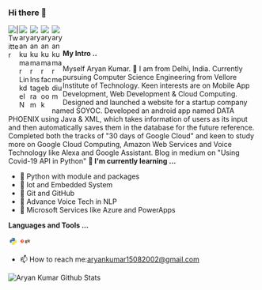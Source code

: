 ### Hi there 👋

<!--
**aryankr1508/aryankr1508** is a ✨ _special_ ✨ repository because its `README.md` (this file) appears on your GitHub profile.

Here are some ideas to get you started:

- 🔭 I’m currently working on ...
- 🌱 I’m currently learning ...
- 👯 I’m looking to collaborate on ...
- 🤔 I’m looking for help with ...
- 💬 Ask me about ...
- 📫 How to reach me: ...
- 😄 Pronouns: ...
- ⚡ Fun fact: ...
-->

<a href="https://twitter.com/aryankr1508">
<img align="left" alt=" | Twitter" width="22px" src="https://cdn.jsdelivr.net/npm/simple-icons@v3/icons/twitter.svg" />
</a>
<a href="https://www.linkedin.com/in//aryankr1508/">
<img align="left" alt="aryan kumar LinkdeIN" width="22px" src="https://cdn.jsdelivr.net/npm/simple-icons@v3/icons/linkedin.svg" />
</a>
<a href="https://www.instagram.com/aryankr1508/">
<img align="left" alt="aryan kumar Instagram" width="22px" src="https://cdn.jsdelivr.net/npm/simple-icons@v3/icons/instagram.svg" />
</a>
<a href="https://www.facebook.com//aryankr1508">
<img align="left" alt="aryan kumar facebook" width="22px" src="https://cdn.jsdelivr.net/npm/simple-icons@v3/icons/facebook.svg" />
</a>

<a href="https://medium.com/@aryankr1508">
<img align="left" alt="aryan kumar medium" width="22px" src="https://cdn.jsdelivr.net/npm/simple-icons@v3/icons/medium.svg" />
</a>

<br >
<br />

**My Intro ..**

Myself  Aryan Kumar. 🚀 I am from Delhi, India.
Currently pursuing Computer Science Engineering from Vellore Institute of Technology.
Keen interests are on Mobile App Development, Web Development & Cloud Computing.
Designed and launched a website for a startup company named SOYOC.
Developed an android app named DATA PHOENIX using Java & XML, which takes information of users as its input and then automatically saves them in the database for the future reference.
Completed both the tracks of "30 days of Google Cloud" and keen to study more on Google Cloud Computing, Amazon Web Services and Voice Technology like Alexa and Google Assistant.
Blog in medium on "Using Covid-19 API in Python"
**🌱 I'm currently learning ...**
- 🎇 Python with module and packages
- 🎇 Iot and Embedded System
- 🎇 Git and GitHub
- 🎇 Advance Voice Tech in NLP
- 🎇 Microsoft Services like Azure and PowerApps

**Languages and Tools ...**

<code><img height="20" src="https://raw.githubusercontent.com/github/explore/80688e429a7d4ef2fca1e82350fe8e3517d3494d/topics/python/python.png"></code>
<code><img height="20" src="https://raw.githubusercontent.com/github/explore/80688e429a7d4ef2fca1e82350fe8e3517d3494d/topics/git/git.png"></code>

- 📫 How to reach me:aryankumar15082002@gmail.com

![Aryan Kumar Github Stats](https://github-readme-stats.vercel.app/api?username=aryankr1508&show_icons=true_color=fff&icon_color=79ff97&text_color=9f9f9f&bg_color=151515)
